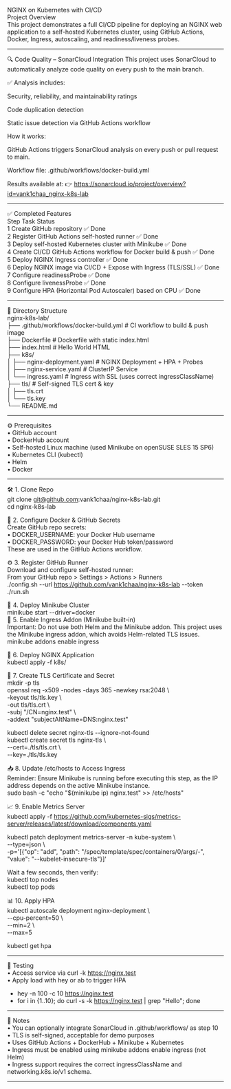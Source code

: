 NGINX on Kubernetes with CI/CD  
Project Overview  
This project demonstrates a full CI/CD pipeline for deploying an NGINX web application to a self-hosted Kubernetes cluster, using GitHub Actions, Docker, Ingress, autoscaling, and readiness/liveness probes.  
________________________________________  
🔍 Code Quality – SonarCloud Integration
This project uses SonarCloud to automatically analyze code quality on every push to the main branch.

✅ Analysis includes:

Security, reliability, and maintainability ratings

Code duplication detection

Static issue detection via GitHub Actions workflow

How it works:

GitHub Actions triggers SonarCloud analysis on every push or pull request to main.

Workflow file: .github/workflows/docker-build.yml

Results available at:
👉 https://sonarcloud.io/project/overview?id=vank1chaa_nginx-k8s-lab
________________________________________  
✅ Completed Features  
Step	Task	Status  
1	Create GitHub repository	✅ Done  
2	Register GitHub Actions self-hosted runner	✅ Done  
3	Deploy self-hosted Kubernetes cluster with Minikube	✅ Done  
4	Create CI/CD GitHub Actions workflow for Docker build & push	✅ Done  
5	Deploy NGINX Ingress controller	✅ Done  
6	Deploy NGINX image via CI/CD + Expose with Ingress (TLS/SSL)	✅ Done  
7	Configure readinessProbe	✅ Done  
8	Configure livenessProbe	✅ Done  
9	Configure HPA (Horizontal Pod Autoscaler) based on CPU	✅ Done  

________________________________________  
📁 Directory Structure  
nginx-k8s-lab/  
├── .github/workflows/docker-build.yml   # CI workflow to build & push image  
├── Dockerfile                           # Dockerfile with static index.html  
├── index.html                           # Hello World HTML  
├── k8s/  
│   ├── nginx-deployment.yaml           # NGINX Deployment + HPA + Probes  
│   ├── nginx-service.yaml              # ClusterIP Service  
│   └── ingress.yaml                    # Ingress with SSL (uses correct ingressClassName)  
├── tls/                                 # Self-signed TLS cert & key  
│   ├── tls.crt  
│   └── tls.key  
└── README.md  

________________________________________  
⚙️ Prerequisites  
•	GitHub account  
•	DockerHub account  
•	Self-hosted Linux machine (used Minikube on openSUSE SLES 15 SP6)  
•	Kubernetes CLI (kubectl)  
•	Helm  
•	Docker  

________________________________________
🛠️ 1. Clone Repo  
git clone git@github.com:vank1chaa/nginx-k8s-lab.git  
cd nginx-k8s-lab  

🐳 2. Configure Docker & GitHub Secrets  
Create GitHub repo secrets:  
•	DOCKER_USERNAME: your Docker Hub username  
•	DOCKER_PASSWORD: your Docker Hub token/password  
These are used in the GitHub Actions workflow.  

⚙️ 3. Register GitHub Runner  
Download and configure self-hosted runner:  
From your GitHub repo > Settings > Actions > Runners  
./config.sh --url https://github.com/vank1chaa/nginx-k8s-lab --token <TOKEN>  
./run.sh  

🧱 4. Deploy Minikube Cluster  
minikube start --driver=docker  
🔁 5. Enable Ingress Addon (Minikube built-in)  
Important: Do not use both Helm and the Minikube addon. This project uses the Minikube ingress addon, which avoids Helm-related TLS issues.  
minikube addons enable ingress  

🧪 6. Deploy NGINX Application  
kubectl apply -f k8s/  

🔐 7. Create TLS Certificate and Secret  
mkdir -p tls  
openssl req -x509 -nodes -days 365 -newkey rsa:2048 \  
  -keyout tls/tls.key \  
  -out tls/tls.crt \  
  -subj "/CN=nginx.test" \  
  -addext "subjectAltName=DNS:nginx.test"  
  
kubectl delete secret nginx-tls --ignore-not-found  
kubectl create secret tls nginx-tls \  
  --cert=./tls/tls.crt \  
  --key=./tls/tls.key  
  
📥 8. Update /etc/hosts to Access Ingress  
Reminder: Ensure Minikube is running before executing this step, as the IP address depends on the active Minikube instance.  
sudo bash -c "echo \"$(minikube ip) nginx.test\" >> /etc/hosts"  

📈 9. Enable Metrics Server  
kubectl apply -f https://github.com/kubernetes-sigs/metrics-server/releases/latest/download/components.yaml  
  
kubectl patch deployment metrics-server -n kube-system \  
  --type=json \  
  -p='[{"op": "add", "path": "/spec/template/spec/containers/0/args/-", "value": "--kubelet-insecure-tls"}]'  

Wait a few seconds, then verify:   
kubectl top nodes  
kubectl top pods  

📊 10. Apply HPA  
kubectl autoscale deployment nginx-deployment \  
  --cpu-percent=50 \  
  --min=2 \  
  --max=5  

kubectl get hpa  

________________________________________  
🧪 Testing  
•	Access service via curl -k https://nginx.test  
•	Apply load with hey or ab to trigger HPA  
-	hey -n 100 -c 10 https://nginx.test  
-	for i in {1..10}; do curl -s -k https://nginx.test | grep "Hello"; done
  
________________________________________  
📝 Notes  
•	You can optionally integrate SonarCloud in .github/workflows/ as step 10  
•	TLS is self-signed, acceptable for demo purposes  
•	Uses GitHub Actions + DockerHub + Minikube + Kubernetes  
•	Ingress must be enabled using minikube addons enable ingress (not Helm)  
•	Ingress support requires the correct ingressClassName and networking.k8s.io/v1 schema.  
________________________________________  
